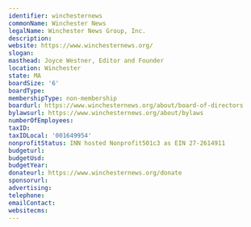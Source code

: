 ```yaml
---
identifier: winchesternews
commonName: Winchester News
legalName: Winchester News Group, Inc.
description:
website: https://www.winchesternews.org/
slogan:
masthead: Joyce Westner, Editor and Founder
location: Winchester
state: MA
boardSize: '6'
boardType:
membershipType: non-membership
boardurl: https://www.winchesternews.org/about/board-of-directors
bylawsurl: https://www.winchesternews.org/about/bylaws
numberOfEmployees:
taxID:
taxIDLocal: '001649954'
nonprofitStatus: INN hosted Nonprofit501c3 as EIN 27-2614911
budgeturl:
budgetUsd:
budgetYear:
donateurl: https://www.winchesternews.org/donate
sponsorurl:
advertising:
telephone:
emailContact:
websitecms:
---
```


